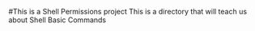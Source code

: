 #This is a Shell Permissions project
This is a directory that will teach us about Shell Basic Commands
